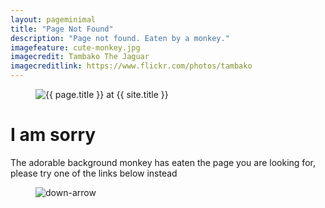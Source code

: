 ```yaml
---
layout: pageminimal
title: "Page Not Found"
description: "Page not found. Eaten by a monkey."
imagefeature: cute-monkey.jpg
imagecredit: Tambako The Jaguar
imagecreditlink: https://www.flickr.com/photos/tambako
---  
```

<figure>
<img src="{{ site.url }}/images/404.jpg" alt="{{ page.title }} at {{ site.title }}">
</figure>
<div class="text-center">
<h1>I am sorry</h1>
<p>The adorable background monkey has eaten the page you are looking for,
please try one of the links below instead</p>
</div>
<figure>
<img src="{{ site.url }}/images/bg-arrow.png" alt="down-arrow">
</figure> 